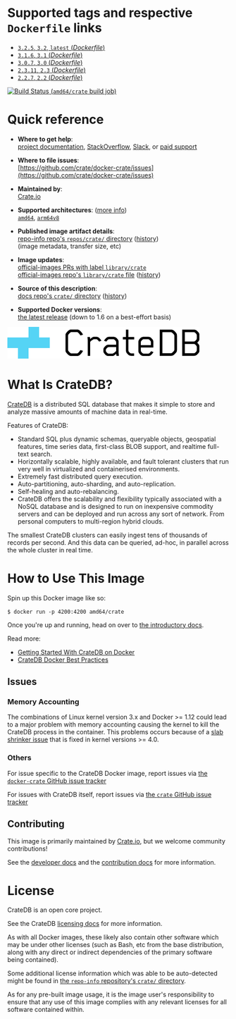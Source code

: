 <!--

********************************************************************************

WARNING:

    DO NOT EDIT "crate/README.md"

    IT IS AUTO-GENERATED

    (from the other files in "crate/" combined with a set of templates)

********************************************************************************

-->

# Supported tags and respective `Dockerfile` links

-	[`3.2.5`, `3.2`, `latest` (*Dockerfile*)](https://github.com/crate/docker-crate/blob/0f25b6c8aff8ee1fbd0cec478be16039b7ae6585/Dockerfile)
-	[`3.1.6`, `3.1` (*Dockerfile*)](https://github.com/crate/docker-crate/blob/f15504034e1d0ea67d4517daec2ff4adf1435d65/Dockerfile)
-	[`3.0.7`, `3.0` (*Dockerfile*)](https://github.com/crate/docker-crate/blob/ca1f030be8be51c126fa908400aa031be6eb0412/Dockerfile)
-	[`2.3.11`, `2.3` (*Dockerfile*)](https://github.com/crate/docker-crate/blob/f15780fc923017c66040c4baf79f2efd506655ac/Dockerfile)
-	[`2.2.7`, `2.2` (*Dockerfile*)](https://github.com/crate/docker-crate/blob/771c9b60ffbb03c2692e09a2539c7411327d7e3d/Dockerfile)

[![Build Status](https://doi-janky.infosiftr.net/job/multiarch/job/amd64/job/crate/badge/icon) (`amd64/crate` build job)](https://doi-janky.infosiftr.net/job/multiarch/job/amd64/job/crate/)

# Quick reference

-	**Where to get help**:  
	[project documentation](https://crate.io/docs/), [StackOverflow](https://stackoverflow.com/tags/crate), [Slack](https://crate.io/docs/support/slackin/), or [paid support](https://crate.io/pricing/)

-	**Where to file issues**:  
	[https://github.com/crate/docker-crate/issues](https://github.com/crate/docker-crate/issues)

-	**Maintained by**:  
	[Crate.io](https://github.com/crate/docker-crate)

-	**Supported architectures**: ([more info](https://github.com/docker-library/official-images#architectures-other-than-amd64))  
	[`amd64`](https://hub.docker.com/r/amd64/crate/), [`arm64v8`](https://hub.docker.com/r/arm64v8/crate/)

-	**Published image artifact details**:  
	[repo-info repo's `repos/crate/` directory](https://github.com/docker-library/repo-info/blob/master/repos/crate) ([history](https://github.com/docker-library/repo-info/commits/master/repos/crate))  
	(image metadata, transfer size, etc)

-	**Image updates**:  
	[official-images PRs with label `library/crate`](https://github.com/docker-library/official-images/pulls?q=label%3Alibrary%2Fcrate)  
	[official-images repo's `library/crate` file](https://github.com/docker-library/official-images/blob/master/library/crate) ([history](https://github.com/docker-library/official-images/commits/master/library/crate))

-	**Source of this description**:  
	[docs repo's `crate/` directory](https://github.com/docker-library/docs/tree/master/crate) ([history](https://github.com/docker-library/docs/commits/master/crate))

-	**Supported Docker versions**:  
	[the latest release](https://github.com/docker/docker-ce/releases/latest) (down to 1.6 on a best-effort basis)

![logo](https://raw.githubusercontent.com/docker-library/docs/0d4ccc1c0a00a99c3302ffeb17831225cbba7863/crate/logo.png)

# What Is CrateDB?

[CrateDB](http://github.com/crate/crate) is a distributed SQL database that makes it simple to store and analyze massive amounts of machine data in real-time.

Features of CrateDB:

-	Standard SQL plus dynamic schemas, queryable objects, geospatial features, time series data, first-class BLOB support, and realtime full-text search.
-	Horizontally scalable, highly available, and fault tolerant clusters that run very well in virtualized and containerised environments.
-	Extremely fast distributed query execution.
-	Auto-partitioning, auto-sharding, and auto-replication.
-	Self-healing and auto-rebalancing.
-	CrateDB offers the scalability and flexibility typically associated with a NoSQL database and is designed to run on inexpensive commodity servers and can be deployed and run across any sort of network. From personal computers to multi-region hybrid clouds.

The smallest CrateDB clusters can easily ingest tens of thousands of records per second. And this data can be queried, ad-hoc, in parallel across the whole cluster in real time.

# How to Use This Image

Spin up this Docker image like so:

```console
$ docker run -p 4200:4200 amd64/crate
```

Once you're up and running, head on over to [the introductory docs](https://crate.io/docs/stable/hello.html).

Read more:

-	[Getting Started With CrateDB on Docker](https://crate.io/docs/install/containers/docker/)
-	[CrateDB Docker Best Practices](https://crate.io/docs/reference/best_practice/docker.html)

## Issues

### Memory Accounting

The combinations of Linux kernel version 3.x and Docker >= 1.12 could lead to a major problem with memory accounting causing the kernel to kill the CrateDB process in the container. This problems occurs because of a [slab shrinker issue](https://lwn.net/Articles/628829/) that is fixed in kernel versions >= 4.0.

### Others

For issue specific to the CrateDB Docker image, report issues via [the `docker-crate` GitHub issue tracker](https://github.com/crate/docker-crate/issues)

For issues with CrateDB itself, report issues via [the `crate` GitHub issue tracker](https://github.com/crate/crate/issues)

## Contributing

This image is primarily maintained by [Crate.io](http://crate.io/), but we welcome community contributions!

See the [developer docs](https://github.com/crate/docker-crateblob/master/DEVELOP.rst) and the [contribution docs](https://github.com/crate/docker-crate/blob/master/CONTRIBUTING.rst) for more information.

# License

CrateDB is an open core project.

See the CrateDB [licensing docs](https://github.com/crate/crate/blob/master/LICENSE.txt) for more information.

As with all Docker images, these likely also contain other software which may be under other licenses (such as Bash, etc from the base distribution, along with any direct or indirect dependencies of the primary software being contained).

Some additional license information which was able to be auto-detected might be found in [the `repo-info` repository's `crate/` directory](https://github.com/docker-library/repo-info/tree/master/repos/crate).

As for any pre-built image usage, it is the image user's responsibility to ensure that any use of this image complies with any relevant licenses for all software contained within.
